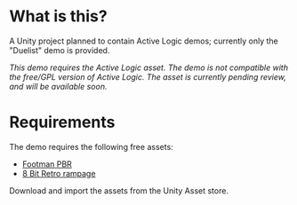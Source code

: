 # What is this?

A Unity project planned to contain Active Logic demos; currently only the "Duelist" demo is provided.

*This demo requires the Active Logic asset. The demo is not compatible with the free/GPL version of Active Logic. The asset is currently pending review, and will be available soon.*

# Requirements

The demo requires the following free assets:
- [Footman PBR](https://assetstore.unity.com/packages/3d/characters/humanoids/light-armor-footman-pbr-72063)
- [8 Bit Retro rampage](https://assetstore.unity.com/packages/audio/sound-fx/8-bit-retro-rampage-free-edition-7946)

Download and import the assets from the Unity Asset store.
